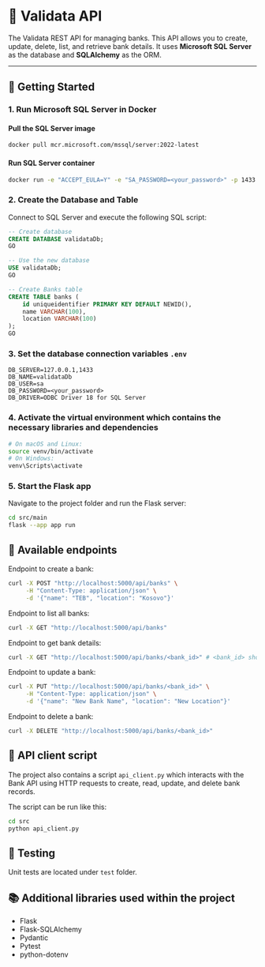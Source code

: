 # 🏦 Validata API

The Validata REST API for managing banks. This API allows you to create, update, delete, list, and retrieve bank details. 
It uses **Microsoft SQL Server** as the database and **SQLAlchemy** as the ORM.

---

## 🚀 Getting Started

### 1. Run Microsoft SQL Server in Docker

#### Pull the SQL Server image
```bash
docker pull mcr.microsoft.com/mssql/server:2022-latest
```

#### Run SQL Server container
```bash
docker run -e "ACCEPT_EULA=Y" -e "SA_PASSWORD=<your_password>" -p 1433:1433 --name sqlserver -d mcr.microsoft.com/mssql/server:2022-latest
```

### 2. Create the Database and Table
Connect to SQL Server and execute the following SQL script:

```sql
-- Create database
CREATE DATABASE validataDb;
GO

-- Use the new database
USE validataDb;
GO

-- Create Banks table
CREATE TABLE banks (
    id uniqueidentifier PRIMARY KEY DEFAULT NEWID(),
    name VARCHAR(100),
    location VARCHAR(100)
);
GO
```
### 3. Set the database connection variables `.env`
```env
DB_SERVER=127.0.0.1,1433
DB_NAME=validataDb
DB_USER=sa
DB_PASSWORD=<your_password>
DB_DRIVER=ODBC Driver 18 for SQL Server
```

### 4. Activate the virtual environment which contains the necessary libraries and dependencies
```bash
# On macOS and Linux:
source venv/bin/activate
# On Windows:
venv\Scripts\activate
```

### 5. Start the Flask app
Navigate to the project folder and run the Flask server:
```bash
cd src/main
flask --app app run
```


## 📡 Available endpoints

Endpoint to create a bank:

```bash
curl -X POST "http://localhost:5000/api/banks" \
     -H "Content-Type: application/json" \
     -d '{"name": "TEB", "location": "Kosovo"}'
```

Endpoint to list all banks:

```bash
curl -X GET "http://localhost:5000/api/banks"
```

Endpoint to get bank details:

```bash
curl -X GET "http://localhost:5000/api/banks/<bank_id>" # <bank_id> should be a UUID
```

Endpoint to update a bank:

```bash
curl -X PUT "http://localhost:5000/api/banks/<bank_id>" \
     -H "Content-Type: application/json" \
     -d '{"name": "New Bank Name", "location": "New Location"}'
```

Endpoint to delete a bank:

```bash
curl -X DELETE "http://localhost:5000/api/banks/<bank_id>"
```

## 📜 API client script
The project also contains a script `api_client.py` which interacts with the Bank API using HTTP requests to create, read, update, and delete 
bank records. 

The script can be run like this:
```bash
cd src
python api_client.py
```

## 🧪 Testing
Unit tests are located under `test` folder.

## 📚 Additional libraries used within the project

- Flask
- Flask-SQLAlchemy
- Pydantic
- Pytest
- python-dotenv
